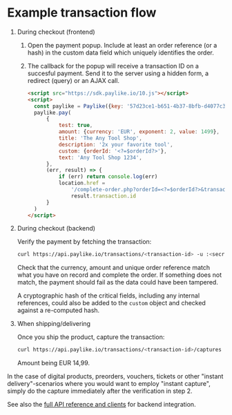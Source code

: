 # Example transaction flow

1. During checkout (frontend)

   1. Open the payment popup. Include at least an order reference (or a hash) in
      the custom data field which uniquely identifies the order.

   2. The callback for the popup will receive a transaction ID on a succesful
      payment. Send it to the server using a hidden form, a redirect (query) or
      an AJAX call.

      ```html
      <script src="https://sdk.paylike.io/10.js"></script>
      <script>
      	const paylike = Paylike({key: '57d23ce1-b651-4b37-8bfb-d4077c3bbf38'})
      	paylike.pay(
      		{
      			test: true,
      			amount: {currency: 'EUR', exponent: 2, value: 1499},
      			title: 'The Any Tool Shop',
      			description: '2x your favorite tool',
      			custom: {orderId: '<?=$orderId?>'},
      			text: 'Any Tool Shop 1234',
      		},
      		(err, result) => {
      			if (err) return console.log(err)
      			location.href =
      				'/complete-order.php?orderId=<?=$orderId?>&transactionId=' +
      				result.transaction.id
      		}
      	)
      </script>
      ```

2. During checkout (backend)

   Verify the payment by fetching the transaction:

   ```bash
   curl https://api.paylike.io/transactions/<transaction-id> -u :<secret-app-key>
   ```

   Check that the currency, amount and unique order reference match what you
   have on record and complete the order. If something does not match, the
   payment should fail as the data could have been tampered.

   A cryptographic hash of the critical fields, including any internal
   references, could also be added to the `custom` object and checked against a
   re-computed hash.

3. When shipping/delivering

   Once you ship the product, capture the transaction:

   ```bash
   curl https://api.paylike.io/transactions/<transaction-id>/captures -u :<secret-app-key> -d currency=EUR -d amount=1499
   ```

   Amount being EUR 14,99.

In the case of digital products, preorders, vouchers, tickets or other "instant
delivery"-scenarios where you would want to employ "instant capture", simply do
the capture immediately after the verification in step 2.

See also the
[full API reference and clients](https://github.com/paylike/api-docs) for
backend integration.
